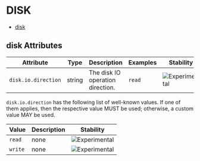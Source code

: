 <!--- Hugo front matter used to generate the website version of this page:
--->

# DISK

- [disk](#disk)

## disk Attributes

| Attribute           | Type   | Description                      | Examples | Stability                                                        |
| ------------------- | ------ | -------------------------------- | -------- | ---------------------------------------------------------------- |
| `disk.io.direction` | string | The disk IO operation direction. | `read`   | ![Experimental](https://img.shields.io/badge/-experimental-blue) |

`disk.io.direction` has the following list of well-known values. If one of them applies, then the respective value MUST be used; otherwise, a custom value MAY be used.

| Value   | Description | Stability                                                        |
| ------- | ----------- | ---------------------------------------------------------------- |
| `read`  | none        | ![Experimental](https://img.shields.io/badge/-experimental-blue) |
| `write` | none        | ![Experimental](https://img.shields.io/badge/-experimental-blue) |

